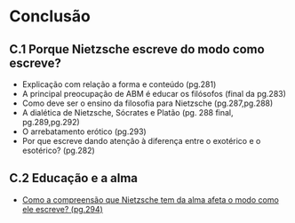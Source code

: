 # Conclusão

## C.1 Porque Nietzsche escreve do modo como escreve?

- Explicação com relação a forma e conteúdo (pg.281)
- A principal preocupação de ABM é educar os filósofos (final da pg.283)
- Como deve ser o ensino da filosofia para Nietzsche (pg.287,pg.288)
- A dialética de Nietzsche, Sócrates e Platão (pg. 288 final, pg.289,pg.292)
- O arrebatamento erótico (pg.293)
- Por que escreve dando atenção à diferença entre o exotérico e o esotérico? (pg.282)

## C.2 Educação e a alma

- [Como a compreensão que Nietzsche tem da alma afeta o modo como ele escreve? (pg.294)](https://github.com/diracks-second-brain/a-alma-de-nietzsche/blob/main/conclusao/c2.md#como-a-compreens%C3%A3o-que-nietzsche-tem-da-alma-afeta-o-modo-como-ele-escreve-pg294)
